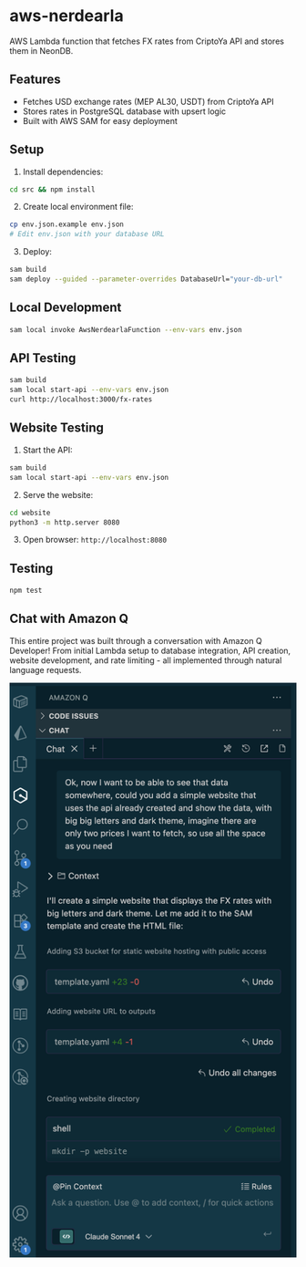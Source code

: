 # aws-nerdearla

AWS Lambda function that fetches FX rates from CriptoYa API and stores them in NeonDB.

## Features
- Fetches USD exchange rates (MEP AL30, USDT) from CriptoYa API
- Stores rates in PostgreSQL database with upsert logic
- Built with AWS SAM for easy deployment

## Setup

1. Install dependencies:
```bash
cd src && npm install
```

2. Create local environment file:
```bash
cp env.json.example env.json
# Edit env.json with your database URL
```

3. Deploy:
```bash
sam build
sam deploy --guided --parameter-overrides DatabaseUrl="your-db-url"
```

## Local Development

```bash
sam local invoke AwsNerdearlaFunction --env-vars env.json
```

## API Testing

```bash
sam build
sam local start-api --env-vars env.json
curl http://localhost:3000/fx-rates
```

## Website Testing

1. Start the API:
```bash
sam build
sam local start-api --env-vars env.json
```

2. Serve the website:
```bash
cd website
python3 -m http.server 8080
```

3. Open browser: `http://localhost:8080`

## Testing

```bash
npm test
```

## Chat with Amazon Q

This entire project was built through a conversation with Amazon Q Developer! From initial Lambda setup to database integration, API creation, website development, and rate limiting - all implemented through natural language requests.

![Chat with Amazon Q](images/screenshot.png)
